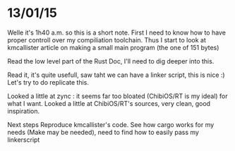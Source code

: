 # 13/01/15

Welle it's 1h40 a.m. so this is a short note.
First I need to know how to have proper controll over my compiliation toolchain.
Thus I start to look at kmcallister article on making a small main program (the one of 151 bytes)

Read the low level part of the Rust Doc, I'll need to dig deeper into this.

Read it, it's quite usefull, saw taht we can have a linker script, this is nice :)
Let's try to do replicate this.

Looked a little at zync : it seems far too bloated (ChibiOS/RT is my ideal) for what I want.
Looked a little at ChibiOS/RT's sources, very clean, good inspiration.

Next steps
Reproduce kmcallister's code.
See how cargo works for my needs (Make may be needed), need to find how to easily pass my linkerscript
